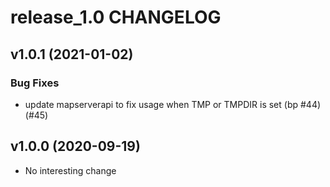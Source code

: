 # release_1.0 CHANGELOG

## v1.0.1 (2021-01-02)

### Bug Fixes

- update mapserverapi to fix usage when TMP or TMPDIR is set (bp #44) (#45)

## v1.0.0 (2020-09-19)

- No interesting change



